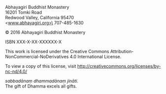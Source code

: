 Abhayagiri Buddhist Monastery\
16201 Tomki Road\
Redwood Valley, California 95470\
<www.abhayagiri.org>\
707-485-1630

© 2016 Abhayagiri Buddhist Monastery

ISBN XXX-X-XX-XXXXXX-X

This work is licensed under the Creative Commons
Attribution-NonCommercial-NoDerivatives 4.0 International License.

To view a copy of this license, visit
<http://creativecommons.org/licenses/by-nc-nd/4.0/>

*sabbadānaṃ dhammadānaṃ jināti.*\
The gift of Dhamma excels all gifts.
